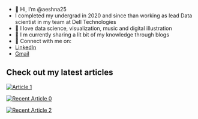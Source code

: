 - 👋 Hi, I’m @aeshna25
- I completed my undergrad in 2020 and since than working as lead Data scientist in my team at Dell Technologies
- 👀 I love data science, visualization, music and digital illustration
- 🌱 I m currently sharing a lit bit of my knowledge through blogs
- 💞️ Connect with me on:
- [LinkedIn](https://www.linkedin.com/in/aeshna-gupta-6b37b4165/)
- [Gmail](aeshnaagg@gmail.com)

 ## Check out my latest articles
 [![Article 1](https://mediumblog-cards.vercel.app/getMediumBlogs?username=aeshnagupta)](hhttps://medium.com/@aeshnagupta)
 
<a target="_blank" href="https://medium.com/@aeshnagupta/lesser-used-python-functions-7aafe362d983 "><img src="https://medium.com/@aeshnagupta" alt="Recent Article 0"> 

<a target="_blank" href="https://medium.com/@aeshnagupta/5-methods-to-do-emotion-analysis-on-text-data-98cf662efc12"><img src="https://medium.com/@aeshnagupta" alt="Recent Article 2"> 
 
<!---
aeshna25/aeshna25 is a ✨ special ✨ repository because its `README.md` (this file) appears on your GitHub profile.
You can click the Preview link to take a look at your changes.
--->



